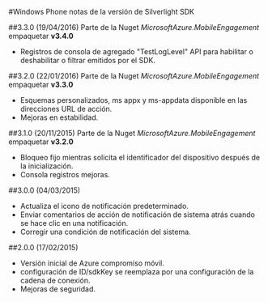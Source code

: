 <properties 
    pageTitle="Windows Phone notas de la versión de Silverlight SDK" 
    description="Compromiso móvil Azure - Windows Phone notas de la versión de Silverlight SDK"                     
    services="mobile-engagement" 
    documentationCenter="mobile" 
    authors="piyushjo" 
    manager="dwrede" 
    editor="" />

<tags 
    ms.service="mobile-engagement" 
    ms.workload="mobile" 
    ms.tgt_pltfrm="mobile-windows-phone" 
    ms.devlang="na"
    ms.topic="article" 
    ms.date="08/19/2016" 
    ms.author="piyushjo" />

#<a name="windows-phone-silverlight-sdk-release-notes"></a>Windows Phone notas de la versión de Silverlight SDK


##<a name="330-04192016"></a>3.3.0 (19/04/2016)
Parte de la Nuget *MicrosoftAzure.MobileEngagement* empaquetar **v3.4.0**

-   Registros de consola de agregado "TestLogLevel" API para habilitar o deshabilitar o filtrar emitidos por el SDK.

##<a name="320-01222016"></a>3.2.0 (22/01/2016)
Parte de la Nuget *MicrosoftAzure.MobileEngagement* empaquetar **v3.3.0**

-   Esquemas personalizados, ms appx y ms-appdata disponible en las direcciones URL de acción.
-   Mejoras en estabilidad.
  
##<a name="310-11202015"></a>3.1.0 (20/11/2015)
Parte de la Nuget *MicrosoftAzure.MobileEngagement* empaquetar **v3.2.0**

-   Bloqueo fijo mientras solicita el identificador del dispositivo después de la inicialización.
-   Consola registros mejoras.

##<a name="300-04032015"></a>3.0.0 (04/03/2015)

-   Actualiza el icono de notificación predeterminado.
-   Enviar comentarios de acción de notificación de sistema atrás cuando se hace clic en una notificación.
-   Corregir una condición de notificación del sistema.

##<a name="200-02172015"></a>2.0.0 (17/02/2015)

-   Versión inicial de Azure compromiso móvil.
-   configuración de ID/sdkKey se reemplaza por una configuración de la cadena de conexión.
-   Mejoras de seguridad.
 
